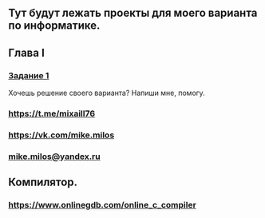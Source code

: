 ## Тут будут лежать проекты для моего варианта по информатике.

## Глава I
### [Задание 1](./Section-1)


Хочешь решение своего варианта?
Напиши мне, помогу. 

### https://t.me/mixaill76
### https://vk.com/mike.milos
### mike.milos@yandex.ru


## Компилятор. 
### https://www.onlinegdb.com/online_c_compiler